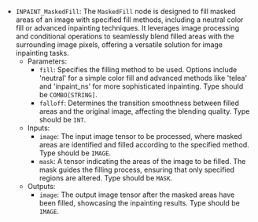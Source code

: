 - `INPAINT_MaskedFill`: The `MaskedFill` node is designed to fill masked areas of an image with specified fill methods, including a neutral color fill or advanced inpainting techniques. It leverages image processing and conditional operations to seamlessly blend filled areas with the surrounding image pixels, offering a versatile solution for image inpainting tasks.
    - Parameters:
        - `fill`: Specifies the filling method to be used. Options include 'neutral' for a simple color fill and advanced methods like 'telea' and 'inpaint_ns' for more sophisticated inpainting. Type should be `COMBO[STRING]`.
        - `falloff`: Determines the transition smoothness between filled areas and the original image, affecting the blending quality. Type should be `INT`.
    - Inputs:
        - `image`: The input image tensor to be processed, where masked areas are identified and filled according to the specified method. Type should be `IMAGE`.
        - `mask`: A tensor indicating the areas of the image to be filled. The mask guides the filling process, ensuring that only specified regions are altered. Type should be `MASK`.
    - Outputs:
        - `image`: The output image tensor after the masked areas have been filled, showcasing the inpainting results. Type should be `IMAGE`.
